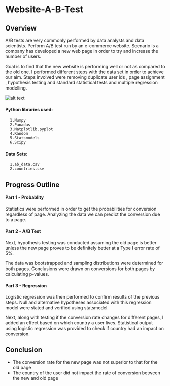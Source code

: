 # Website-A-B-Test

## Overview
A/B tests are very commonly performed by data analysts and data scientists. Perform A/B test run by an e-commerce website. Scenario is a company has developed a new web page in order to try and increase the number of users.

Goal is to find that the new website is performing well or not as compared to the old one. I performed different steps with the data set
in order to achieve our aim. Steps involved were removing duplicate user ids , page assignment , hypothesis testing and standard statistical tests and multiple regression modelling.

![alt text](https://raw.githubusercontent.com/niladrihere/Udacity-Data-Analyst-Project-04---Website-A-B-Test/master/Website-Conversion-Optimization-AB-Testing.jpg)

#### Python libraries used:
      1.Numpy
      2.Panadas
      3.Matplotlib.pyplot
      4.Random
      5.Statsmodels
      6.Scipy

#### Data Sets:
      1.ab_data.csv
      2.countries.csv



## Progress Outline

#### Part 1 - Probablity
Statistics were performed in order to get the probabilities for conversion regardless of page. Analyzing the data we can predict         the conversion due to a page.

#### Part 2 - A/B Test
Next, hypothesis testing was conducted assuming the old page is better unless the new page proves to be definitely better at a           Type I error rate of 5%.

The data was bootstrapped and sampling distributions were determined for both pages. Conclusions were drawn on conversions for           both pages by calculating p-values.

#### Part 3 - Regression
Logistic regression was then performed to confirm results of the previous steps. Null and alternative hypotheses associated with         this regression model were stated and verified using statsmodel.

Next, along with testing if the conversion rate changes for different pages, I added an effect based on which country a user             lives. Statistical output using logistic regression was provided to check if country had an impact on conversion.


## Conclusion

- The conversion rate for the new page was not superior to that for the old page
- The country of the user did not impact the rate of conversion between the new and old page
